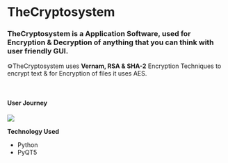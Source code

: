 # TheCryptosystem
### TheCryptosystem  is a Application Software, used for Encryption & Decryption of anything that you can think with user friendly GUI.
⚙️TheCryptosystem uses **Vernam, RSA & SHA-2** Encryption Techniques to encrypt text & for Encryption of files it uses AES.  

<br>

#### User Journey
<img src="https://user-images.githubusercontent.com/92046805/223683683-3f50c01a-e950-4ebe-85b6-686b9e5a6a3a.png" />

**Technology Used**
* Python
* PyQT5

